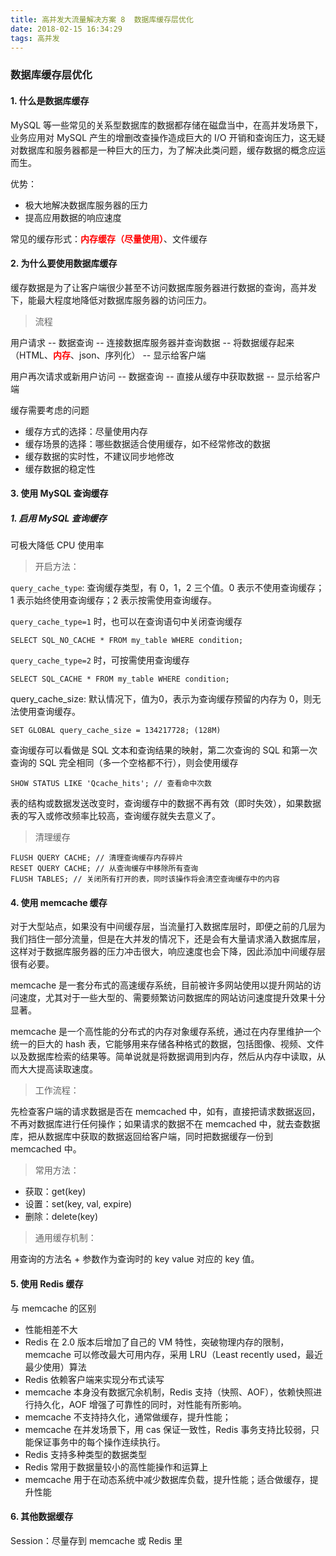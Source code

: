 ```yaml
---
title: 高并发大流量解决方案 8  数据库缓存层优化
date: 2018-02-15 16:34:29
tags: 高并发
---
```


### 数据库缓存层优化

#### 1. 什么是数据库缓存

MySQL 等一些常见的关系型数据库的数据都存储在磁盘当中，在高并发场景下，业务应用对 MySQL 产生的增删改查操作造成巨大的 I/O 开销和查询压力，这无疑对数据库和服务器都是一种巨大的压力，为了解决此类问题，缓存数据的概念应运而生。

<!-- more -->

优势：

- 极大地解决数据库服务器的压力
- 提高应用数据的响应速度

常见的缓存形式：<b style="color:red;">内存缓存（尽量使用）</b>、文件缓存

#### 2. 为什么要使用数据库缓存

缓存数据是为了让客户端很少甚至不访问数据库服务器进行数据的查询，高并发下，能最大程度地降低对数据库服务器的访问压力。

> 流程

用户请求 -- 数据查询 -- 连接数据库服务器并查询数据 -- 将数据缓存起来（HTML、<b style='color:red'>内存</b>、json、序列化） -- 显示给客户端

用户再次请求或新用户访问 -- 数据查询 -- 直接从缓存中获取数据 -- 显示给客户端

缓存需要考虑的问题

- 缓存方式的选择：尽量使用内存
- 缓存场景的选择：哪些数据适合使用缓存，如不经常修改的数据
- 缓存数据的实时性，不建议同步地修改
- 缓存数据的稳定性 

#### 3. 使用 MySQL 查询缓存

##### 1. 启用 MySQL 查询缓存

可极大降低 CPU 使用率

> 开启方法：

`query_cache_type`: 查询缓存类型，有 0，1，2 三个值。0 表示不使用查询缓存；1 表示始终使用查询缓存；2 表示按需使用查询缓存。

`query_cache_type=1` 时，也可以在查询语句中关闭查询缓存
```
SELECT SQL_NO_CACHE * FROM my_table WHERE condition;
```

`query_cache_type=2` 时，可按需使用查询缓存

```
SELECT SQL_CACHE * FROM my_table WHERE condition;
```

query_cache_size: 默认情况下，值为0，表示为查询缓存预留的内存为 0，则无法使用查询缓存。

```
SET GLOBAL query_cache_size = 134217728; (128M)
```

查询缓存可以看做是 SQL 文本和查询结果的映射，第二次查询的 SQL 和第一次查询的 SQL 完全相同（多一个空格都不行），则会使用缓存

```
SHOW STATUS LIKE 'Qcache_hits'; // 查看命中次数
```

表的结构或数据发送改变时，查询缓存中的数据不再有效（即时失效），如果数据表的写入或修改频率比较高，查询缓存就失去意义了。

> 清理缓存

```
FLUSH QUERY CACHE; // 清理查询缓存内存碎片
RESET QUERY CACHE; // 从查询缓存中移除所有查询
FLUSH TABLES; // 关闭所有打开的表，同时该操作将会清空查询缓存中的内容
```

#### 4. 使用 memcache 缓存

对于大型站点，如果没有中间缓存层，当流量打入数据库层时，即便之前的几层为我们挡住一部分流量，但是在大并发的情况下，还是会有大量请求涌入数据库层，这样对于数据库服务器的压力冲击很大，响应速度也会下降，因此添加中间缓存层很有必要。

memcache 是一套分布式的高速缓存系统，目前被许多网站使用以提升网站的访问速度，尤其对于一些大型的、需要频繁访问数据库的网站访问速度提升效果十分显著。

memcache 是一个高性能的分布式的内存对象缓存系统，通过在内存里维护一个统一的巨大的 hash 表，它能够用来存储各种格式的数据，包括图像、视频、文件以及数据库检索的结果等。简单说就是将数据调用到内存，然后从内存中读取，从而大大提高读取速度。

> 工作流程：

先检查客户端的请求数据是否在 memcached 中，如有，直接把请求数据返回，不再对数据库进行任何操作；如果请求的数据不在 memcached 中，就去查数据库，把从数据库中获取的数据返回给客户端，同时把数据缓存一份到 memcached 中。

> 常用方法：

- 获取：get(key)
- 设置：set(key, val, expire)
- 删除：delete(key)

> 通用缓存机制：

用查询的方法名 + 参数作为查询时的 key value 对应的 key 值。

#### 5. 使用 Redis 缓存

与 memcache 的区别

- 性能相差不大
- Redis 在 2.0 版本后增加了自己的 VM 特性，突破物理内存的限制，memcache 可以修改最大可用内存，采用 LRU（Least recently used，最近最少使用）算法
- Redis 依赖客户端来实现分布式读写
- memcache 本身没有数据冗余机制，Redis 支持（快照、AOF），依赖快照进行持久化，AOF 增强了可靠性的同时，对性能有所影响。
- memcache 不支持持久化，通常做缓存，提升性能；
- memcache 在并发场景下，用 cas 保证一致性，Redis 事务支持比较弱，只能保证事务中的每个操作连续执行。
- Redis 支持多种类型的数据类型
- Redis 常用于数据量较小的高性能操作和运算上
- memcache 用于在动态系统中减少数据库负载，提升性能；适合做缓存，提升性能


#### 6. 其他数据缓存

Session：尽量存到 memcache 或 Redis 里

